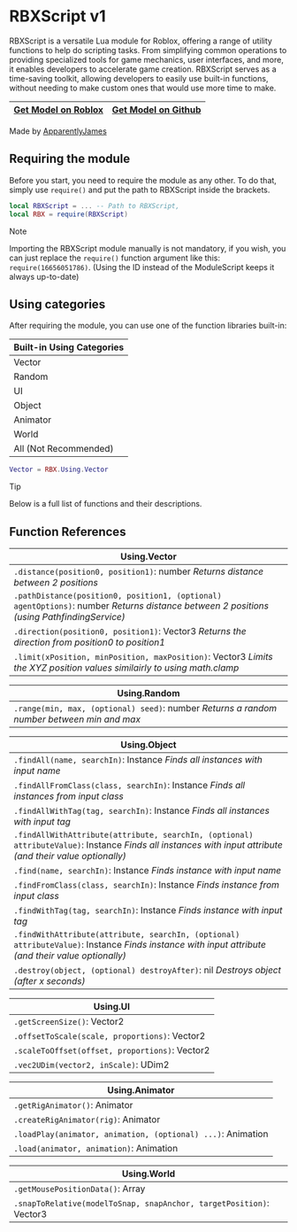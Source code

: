 # RBXScript v1
RBXScript is a versatile Lua module for Roblox, offering a range of utility functions to help do scripting tasks. From simplifying common operations to providing specialized tools for game mechanics, user interfaces, and more, it enables developers to accelerate game creation. RBXScript serves as a time-saving toolkit, allowing developers to easily use built-in functions, without needing to make custom ones that would use more time to make.

| [Get Model on Roblox](https://create.roblox.com/store/asset/16656051786) | [Get Model on Github](https://github.com/ApparentlyJamesGH/RBXScript/releases/latest) |
| ------------- | ------------- |

Made by [ApparentlyJames](https://apparentlyjames.carrd.co/)

## Requiring the module
Before you start, you need to require the module as any other. To do that, simply use ```require()``` and put the path to RBXScript inside the brackets.
```lua
local RBXScript = ... -- Path to RBXScript,
local RBX = require(RBXScript)
```

> [!NOTE]
> Importing the RBXScript module manually is not mandatory, if you wish, you can just replace the `require()` function argument like this: `require(16656051786)`. (Using the ID instead of the ModuleScript keeps it always up-to-date)

## Using categories
After requiring the module, you can use one of the function libraries built-in:

| Built-in Using Categories |
| ------------- |
| Vector |
| Random |
| UI |
| Object |
| Animator |
| World |
| All (Not Recommended) |

```lua
Vector = RBX.Using.Vector
```

> [!TIP]
> Below is a full list of functions and their descriptions.

## Function References

| Using.Vector |
| ------------- |
| `.distance(position0, position1)`: number *Returns distance between 2 positions* |
| `.pathDistance(position0, position1, (optional) agentOptions)`: number *Returns distance between 2 positions (using PathfindingService)* |
| `.direction(position0, position1)`: Vector3 *Returns the direction from position0 to position1* |
| `.limit(xPosition, minPosition, maxPosition)`: Vector3 *Limits the XYZ position values similairly to using math.clamp* |

| Using.Random |
| ------------- |
| `.range(min, max, (optional) seed)`: number *Returns a random number between min and max* |

| Using.Object |
| ------------- |
| `.findAll(name, searchIn)`: Instance *Finds all instances with input name* |
| `.findAllFromClass(class, searchIn)`: Instance *Finds all instances from input class* |
| `.findAllWithTag(tag, searchIn)`: Instance *Finds all instances with input tag* |
| `.findAllWithAttribute(attribute, searchIn, (optional) attributeValue)`: Instance *Finds all instances with input attribute (and their value optionally)* |
| `.find(name, searchIn)`: Instance *Finds instance with input name* |
| `.findFromClass(class, searchIn)`: Instance *Finds instance from input class* |
| `.findWithTag(tag, searchIn)`: Instance *Finds instance with input tag* |
| `.findWithAttribute(attribute, searchIn, (optional) attributeValue)`: Instance *Finds instance with input attribute (and their value optionally)* |
| `.destroy(object, (optional) destroyAfter)`: nil *Destroys object (after x seconds)* |

| Using.UI |
| ------------- |
| `.getScreenSize()`: Vector2 |
| `.offsetToScale(scale, proportions)`: Vector2 |
| `.scaleToOffset(offset, proportions)`: Vector2 |
| `.vec2UDim(vector2, inScale)`: UDim2 |

| Using.Animator |
| ------------- |
| `.getRigAnimator()`: Animator |
| `.createRigAnimator(rig)`: Animator |
| `.loadPlay(animator, animation, (optional) ...)`: Animation |
| `.load(animator, animation)`: Animation |

| Using.World |
| ------------- |
| `.getMousePositionData()`: Array |
| `.snapToRelative(modelToSnap, snapAnchor, targetPosition)`: Vector3 |
